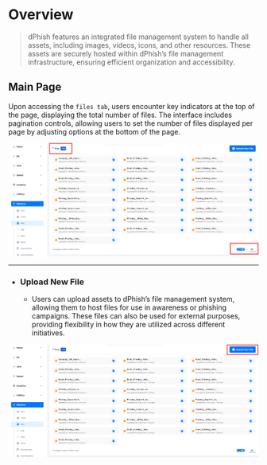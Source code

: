 # Overview
> dPhish features an integrated file management system to handle all assets, including images, videos, icons, and other resources. These assets are securely hosted within dPhish’s file management infrastructure, ensuring efficient organization and accessibility.

## Main Page

Upon accessing the `files tab`, users encounter key indicators at the top of the page, displaying the total number of files. The interface includes pagination controls, allowing users to set the number of files displayed per page by adjusting options at the bottom of the page.

![Platform-Phish files interface!](../../assets/platform/files/files_interface.png "Platform-Phish files interface")

---

- ### Upload New File

    - Users can upload assets to dPhish’s file management system, allowing them to host files for use in awareness or phishing campaigns. These files can also be used for external purposes, providing flexibility in how they are utilized across different initiatives.
    
![Platform-Phish files upload new file!](../../assets/platform/files/upload_new_file.png "Platform-Phish files upload new file")

